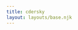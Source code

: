 ```yaml
---
title: cdersky
layout: layouts/base.njk
---
```

<!-- 
# Exploring Netlify with CSS Tricks

## What shall we explore?

1. Adding a site from a git rep
1. Naming your site
1. Push to deeeploy
1. Deploy hooks
1. Deploy notifications
1. Add a custom domain (purchase for time?)
1. Staging with branches
1. A/B tests
1. Forms
1. Environment variables
1. Preview builds

## Where next?

1. [10 Netlify Features to surprise and delight](https://medium.com/netlify/10-netlify-features-to-surprise-and-delight-225e846b7b21)
1. [Netlify project templates](https://templates.netlify.com)
1. [Netlify docs](https://www.netlify.com/docs)
1. [Netlify blog](https://www.netlify.com/blog)
1. [Netlify posts on Medium](https://medium.com/netlify) -->
